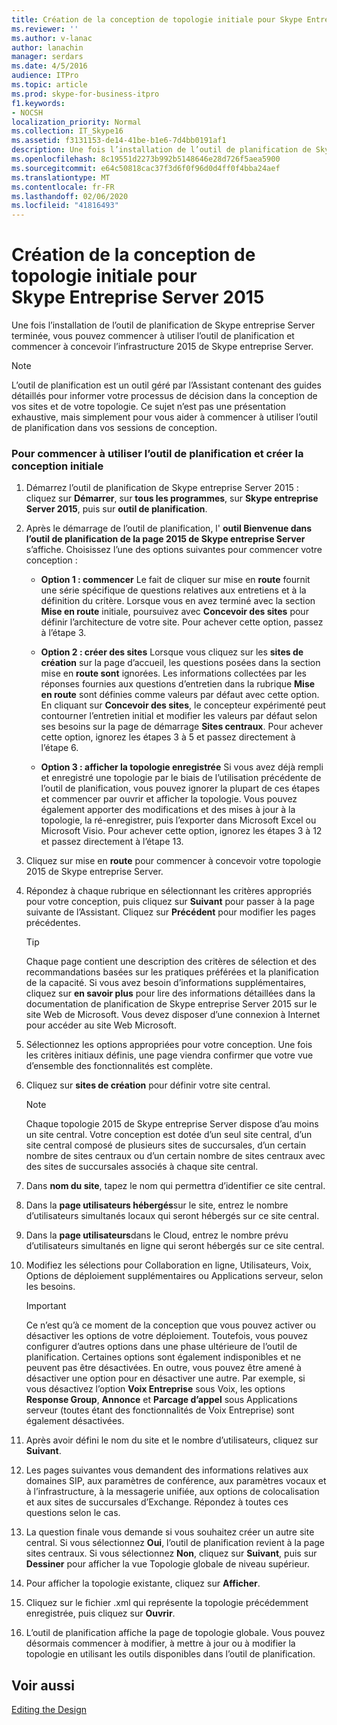 ```yaml
---
title: Création de la conception de topologie initiale pour Skype Entreprise Server 2015
ms.reviewer: ''
ms.author: v-lanac
author: lanachin
manager: serdars
ms.date: 4/5/2016
audience: ITPro
ms.topic: article
ms.prod: skype-for-business-itpro
f1.keywords:
- NOCSH
localization_priority: Normal
ms.collection: IT_Skype16
ms.assetid: f3131153-de14-41be-b1e6-7d4bb0191af1
description: Une fois l’installation de l’outil de planification de Skype entreprise Server terminée, vous pouvez commencer à utiliser l’outil de planification et commencer à concevoir l’infrastructure 2015 de Skype entreprise Server.
ms.openlocfilehash: 8c19551d2273b992b5148646e28d726f5aea5900
ms.sourcegitcommit: e64c50818cac37f3d6f0f96d0d4ff0f4bba24aef
ms.translationtype: MT
ms.contentlocale: fr-FR
ms.lasthandoff: 02/06/2020
ms.locfileid: "41816493"
---
```

# <a name="create-the-initial-topology-design-for-skype-for-business-server-2015"></a>Création de la conception de topologie initiale pour Skype Entreprise Server 2015

Une fois l’installation de l’outil de planification de Skype entreprise Server terminée, vous pouvez commencer à utiliser l’outil de planification et commencer à concevoir l’infrastructure 2015 de Skype entreprise Server.

> [!NOTE]
>  L’outil de planification est un outil géré par l’Assistant contenant des guides détaillés pour informer votre processus de décision dans la conception de vos sites et de votre topologie. Ce sujet n’est pas une présentation exhaustive, mais simplement pour vous aider à commencer à utiliser l’outil de planification dans vos sessions de conception.

### <a name="to-get-started-using-the-planning-tool-and-create-the-initial-design"></a>Pour commencer à utiliser l’outil de planification et créer la conception initiale

1. Démarrez l’outil de planification de Skype entreprise Server 2015 : cliquez sur **Démarrer**, sur **tous les programmes**, sur **Skype entreprise Server 2015**, puis sur **outil de planification**.

2. Après le démarrage de l’outil de planification, l' **outil Bienvenue dans l’outil de planification de la page 2015 de Skype entreprise Server** s’affiche. Choisissez l’une des options suivantes pour commencer votre conception :

   - **Option 1 : commencer** Le fait de cliquer sur mise en **route** fournit une série spécifique de questions relatives aux entretiens et à la définition du critère. Lorsque vous en avez terminé avec la section **Mise en route** initiale, poursuivez avec **Concevoir des sites** pour définir l’architecture de votre site. Pour achever cette option, passez à l’étape 3.

   - **Option 2 : créer des sites** Lorsque vous cliquez sur les **sites de création** sur la page d’accueil, les questions posées dans la section mise en **route sont** ignorées. Les informations collectées par les réponses fournies aux questions d’entretien dans la rubrique **Mise en route** sont définies comme valeurs par défaut avec cette option. En cliquant sur **Concevoir des sites**, le concepteur expérimenté peut contourner l’entretien initial et modifier les valeurs par défaut selon ses besoins sur la page de démarrage **Sites centraux**. Pour achever cette option, ignorez les étapes 3 à 5 et passez directement à l’étape 6.

   - **Option 3 : afficher la topologie enregistrée** Si vous avez déjà rempli et enregistré une topologie par le biais de l’utilisation précédente de l’outil de planification, vous pouvez ignorer la plupart de ces étapes et commencer par ouvrir et afficher la topologie. Vous pouvez également apporter des modifications et des mises à jour à la topologie, la ré-enregistrer, puis l’exporter dans Microsoft Excel ou Microsoft Visio. Pour achever cette option, ignorez les étapes 3 à 12 et passez directement à l’étape 13.

3. Cliquez sur mise en **route** pour commencer à concevoir votre topologie 2015 de Skype entreprise Server.

4. Répondez à chaque rubrique en sélectionnant les critères appropriés pour votre conception, puis cliquez sur **Suivant** pour passer à la page suivante de l’Assistant. Cliquez sur **Précédent** pour modifier les pages précédentes.

    > [!TIP]
    > Chaque page contient une description des critères de sélection et des recommandations basées sur les pratiques préférées et la planification de la capacité. Si vous avez besoin d’informations supplémentaires, cliquez sur **en savoir plus** pour lire des informations détaillées dans la documentation de planification de Skype entreprise Server 2015 sur le site Web de Microsoft. Vous devez disposer d’une connexion à Internet pour accéder au site Web Microsoft.

5. Sélectionnez les options appropriées pour votre conception. Une fois les critères initiaux définis, une page viendra confirmer que votre vue d’ensemble des fonctionnalités est complète.

6. Cliquez sur **sites de création** pour définir votre site central.

    > [!NOTE]
    > Chaque topologie 2015 de Skype entreprise Server dispose d’au moins un site central. Votre conception est dotée d’un seul site central, d’un site central composé de plusieurs sites de succursales, d’un certain nombre de sites centraux ou d’un certain nombre de sites centraux avec des sites de succursales associés à chaque site central.

7. Dans **nom du site**, tapez le nom qui permettra d’identifier ce site central.

8. Dans la **page utilisateurs hébergés**sur le site, entrez le nombre d’utilisateurs simultanés locaux qui seront hébergés sur ce site central.

9. Dans la **page utilisateurs**dans le Cloud, entrez le nombre prévu d’utilisateurs simultanés en ligne qui seront hébergés sur ce site central.

10. Modifiez les sélections pour Collaboration en ligne, Utilisateurs, Voix, Options de déploiement supplémentaires ou Applications serveur, selon les besoins.

    > [!IMPORTANT]
    > Ce n’est qu’à ce moment de la conception que vous pouvez activer ou désactiver les options de votre déploiement. Toutefois, vous pouvez configurer d’autres options dans une phase ultérieure de l’outil de planification. Certaines options sont également indisponibles et ne peuvent pas être désactivées. En outre, vous pouvez être amené à désactiver une option pour en désactiver une autre. Par exemple, si vous désactivez l’option **Voix Entreprise** sous Voix, les options **Response Group**, **Annonce** et **Parcage d’appel** sous Applications serveur (toutes étant des fonctionnalités de Voix Entreprise) sont également désactivées.

11. Après avoir défini le nom du site et le nombre d’utilisateurs, cliquez sur **Suivant**.

12. Les pages suivantes vous demandent des informations relatives aux domaines SIP, aux paramètres de conférence, aux paramètres vocaux et à l’infrastructure, à la messagerie unifiée, aux options de colocalisation et aux sites de succursales d’Exchange. Répondez à toutes ces questions selon le cas.

13. La question finale vous demande si vous souhaitez créer un autre site central. Si vous sélectionnez **Oui**, l’outil de planification revient à la page sites centraux. Si vous sélectionnez **Non**, cliquez sur **Suivant**, puis sur **Dessiner** pour afficher la vue Topologie globale de niveau supérieur.

14. Pour afficher la topologie existante, cliquez sur **Afficher**.

15. Cliquez sur le fichier .xml qui représente la topologie précédemment enregistrée, puis cliquez sur **Ouvrir**.

16. L’outil de planification affiche la page de topologie globale. Vous pouvez désormais commencer à modifier, à mettre à jour ou à modifier la topologie en utilisant les outils disponibles dans l’outil de planification.

## <a name="see-also"></a>Voir aussi

[Editing the Design](https://technet.microsoft.com/library/08f639ba-0e5f-4ae7-9191-c3d96c25b169.aspx)

